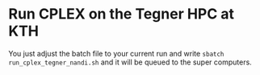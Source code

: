 # Run CPLEX on the Tegner HPC at KTH

You just adjust the batch file to your current run and write
`sbatch run_cplex_tegner_nandi.sh` and it will be queued to the super computers.